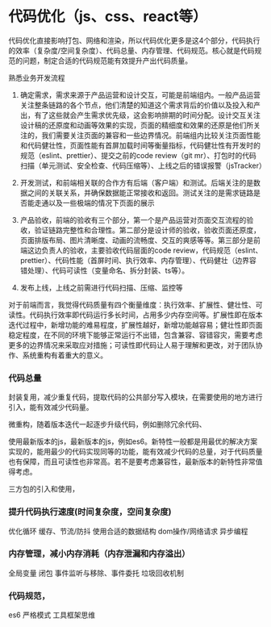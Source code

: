# 代码优化（js、css、react等）
代码优化直接影响打包、网络和渲染，所以代码优化更多是这4个部分，代码执行的效率（复杂度/空间复杂度）、代码总量、内存管理、代码规范。核心就是代码规范的问题，制定合适的代码规范能有效提升产出代码质量。

熟悉业务开发流程
1. 确定需求，需求来源于产品运营和设计交互，可能是前端组内。一般产品运营关注整条链路的各个节点，他们清楚的知道这个需求背后的价值以及投入和产出，有了这些就会产生需求优先级，这会影响排期的时间分配。设计交互关注设计稿的还原度和动画等效果的实现，页面的精细度和效果的还原是他们所关注的，我们需要关注页面的兼容和一些边界情况。前端组内比较关注页面性能和代码健壮性，页面性能有首屏加载时间等衡量指标，代码健壮性有开发时的规范（eslint、prettier）、提交之前的code review（git mr）、打包时的代码扫描（单元测试、安全检查、代码压缩等）、上线之后的错误报警（jsTracker）

2. 开发测试，和前端相关联的合作方有后端（客户端）和测试。后端关注的是数据之间的关联关系，并确保数据能正常接收和返回。测试关注的是需求链路是否能走通以及一些极端的情况下页面的展示

3. 产品验收，前端的验收有三个部分，第一个是产品运营对页面交互流程的验收，验证链路完整性和合理性。第二部分是设计师的验收，验收页面还原度，页面排版布局、图片清晰度、动画的流畅度、交互的爽感等等。第三部分是前端这边负责人的验收，主要验收代码层面的code review，代码规范（eslint、prettier）、代码性能（首屏时间、执行效率、内存管理）、代码健壮（边界容错处理）、代码可读性（变量命名、拆分封装、ts等）。

4. 发布上线，上线之前需进行代码扫描、压缩、监控等

对于前端而言，我觉得代码质量有四个衡量维度：执行效率、扩展性、健壮性、可读性。代码执行效率即代码运行多长时间，占用多少内存空间等。扩展性即在版本迭代过程中，新增功能的难易程度，扩展性越好，新增功能越容易；健壮性即页面稳定程度，在不同的环境下能够正常运行不出错，包含兼容、容错容灾，需要考虑更多的边界情况来采取应对措施；可读性即代码让人易于理解和更改，对于团队协作、系统重构有着重大的意义。

### 代码总量

封装复用，减少重复代码，提取代码的公共部分写入模块，在需要使用的地方进行引入，能有效减少代码量。

微重构，随着版本迭代一起逐步升级代码，例如删除冗余代码、

使用最新版本的js，最新版本的js，例如es6。新特性一般都是用最优的解决方案实现的，能用最少的代码实现同等的功能，能有效减少代码的总量，对于代码质量也有保障，而且可读性也非常高。若不是要考虑兼容性，最新版本的新特性非常值得考虑。

三方包的引入和使用，

### 提升代码执行速度(时间复杂度，空间复杂度)
优化循环
缓存、节流/防抖
使用合适的数据结构
dom操作/网络请求
异步编程

### 内存管理，减小内存消耗（内存泄漏和内存溢出）
全局变量
闭包
事件监听与移除、事件委托
垃圾回收机制

### 代码规范，
es6
严格模式
工具框架思维